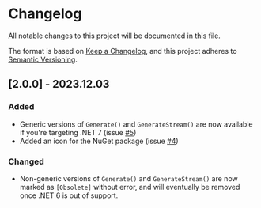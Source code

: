 # Changelog

All notable changes to this project will be documented in this file.

The format is based on [Keep a Changelog](https://keepachangelog.com/en/1.0.0/),
and this project adheres to [Semantic Versioning](https://semver.org/spec/v2.0.0.html).

## [2.0.0] - 2023.12.03

### Added
- Generic versions of `Generate()` and `GenerateStream()` are now available if you're targeting .NET 7 (issue [#5](https://github.com/JasonBock/Collatz/issues/5))
- Added an icon for the NuGet package (issue [#4](https://github.com/JasonBock/Collatz/issues/4))

### Changed
- Non-generic versions of `Generate()` and `GenerateStream()` are now marked as `[Obsolete]` without error, and will eventually be removed once .NET 6 is out of support.